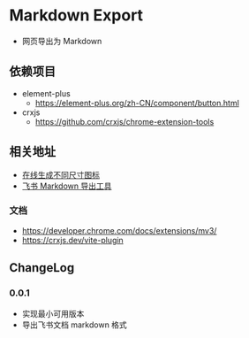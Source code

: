 # Markdown Export

- 网页导出为 Markdown

## 依赖项目

- element-plus
  - https://element-plus.org/zh-CN/component/button.html
- crxjs
  - https://github.com/crxjs/chrome-extension-tools

## 相关地址

- [在线生成不同尺寸图标](https://uutool.cn/icon-batch/)
- [飞书 Markdown 导出工具](https://chrome.google.com/webstore/detail/%E9%A3%9E%E4%B9%A6-markdown-%E5%AF%BC%E5%87%BA%E5%B7%A5%E5%85%B7/iangopklojclohjcbiobemaknapklaeg?hl=zh-CN)

### 文档

- https://developer.chrome.com/docs/extensions/mv3/
- https://crxjs.dev/vite-plugin

## ChangeLog

### 0.0.1

- 实现最小可用版本
- 导出飞书文档 markdown 格式
